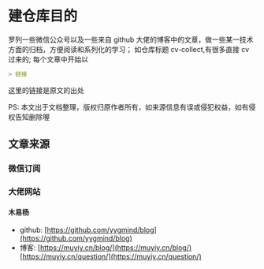 # 建仓库目的

罗列一些微信公众号以及一些来自 github 大佬的博客中的文章，做一些某一技术方面的归档，方便阅读和系列化的学习；
如仓库标题 cv-collect,有很多直接 cv 过来的;
每个文章中开始以

```md
> 链接
```

这里的链接是原文的出处

PS: 本文出于文档整理，版权归原作者所有，如来源信息有误或侵犯权益，如有侵权告知删除喔

## 文章来源

### 微信订阅

### 大佬网站

#### 木易杨

- github: [https://github.com/yygmind/blog](https://github.com/yygmind/blog)
- 博客:
  [https://muyiy.cn/blog/](https://muyiy.cn/blog/)
  [https://muyiy.cn/question/](https://muyiy.cn/question/)
